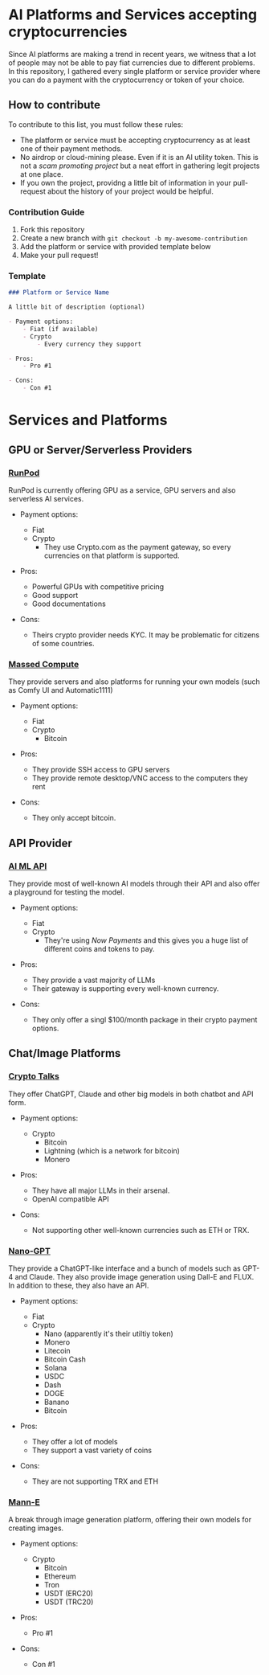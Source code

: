 # AI Platforms and Services accepting cryptocurrencies

Since AI platforms are making a trend in recent years, we witness that a lot of people may not be able to pay fiat currencies due to different problems. In this repository, I gathered every single platform or service provider where you can do a payment with the cryptocurrency or token of your choice. 

## How to contribute 

To contribute to this list, you must follow these rules: 

- The platform or service must be accepting cryptocurrency as at least one of their payment methods. 
- No airdrop or cloud-mining please. Even if it is an AI utility token. This is not a _scam promoting project_ but a neat effort in gathering legit projects at one place. 
- If you own the project, providng a little bit of information in your pull-request about the history of your project would be helpful. 

### Contribution Guide

1. Fork this repository 
2. Create a new branch with `git checkout -b my-awesome-contribution` 
3. Add the platform or service with provided template below
4. Make your pull request!

### Template 

```markdown
### Platform or Service Name

A little bit of description (optional)

- Payment options:
    - Fiat (if available)
    - Crypto 
        - Every currency they support

- Pros:
    - Pro #1

- Cons: 
    - Con #1
```

# Services and Platforms

## GPU or Server/Serverless Providers 

### [RunPod](https://runpod.io)

RunPod is currently offering GPU as a service, GPU servers and also serverless AI services. 

- Payment options:
    - Fiat 
    - Crypto 
        - They use Crypto.com as the payment gateway, so every currencies on that platform is supported. 

- Pros:
    - Powerful GPUs with competitive pricing 
    - Good support 
    - Good documentations 

- Cons: 
    - Theirs crypto provider needs KYC. It may be problematic for citizens of some countries. 

### [Massed Compute](https://massedcompute.com)

They provide servers and also platforms for running your own models (such as Comfy UI and Automatic1111)

- Payment options:
    - Fiat 
    - Crypto 
        - Bitcoin

- Pros:
    - They provide SSH access to GPU servers
    - They provide remote desktop/VNC access to the computers they rent 

- Cons: 
    - They only accept bitcoin. 

## API Provider 

### [AI ML API](https://aimlapi.com)

They provide most of well-known AI models through their API and also offer a playground for testing the model.

- Payment options:
    - Fiat 
    - Crypto 
        - They're using _Now Payments_ and this gives you a huge list of different coins and tokens to pay. 

- Pros:
    - They provide a vast majority of LLMs 
    - Their gateway is supporting every well-known currency. 

- Cons: 
    - They only offer a singl $100/month package in their crypto payment options.

## Chat/Image Platforms

### [Crypto Talks](https://cryptotalks.ai)

They offer ChatGPT, Claude and other big models in both chatbot and API form. 

- Payment options:
    - Crypto 
        - Bitcoin
        - Lightning (which is a network for bitcoin)
        - Monero

- Pros:
    - They have all major LLMs in their arsenal. 
    - OpenAI compatible API 

- Cons: 
    - Not supporting other well-known currencies such as ETH or TRX. 

### [Nano-GPT](https://nano-gpt.com)

They provide a ChatGPT-like interface and a bunch of models such as GPT-4 and Claude. They also provide image generation using Dall-E and FLUX. In addition to these, they also have an API. 

- Payment options:
    - Fiat 
    - Crypto 
        - Nano (apparently it's their utiltiy token)
        - Monero
        - Litecoin 
        - Bitcoin Cash
        - Solana
        - USDC
        - Dash
        - DOGE
        - Banano
        - Bitcoin 

- Pros:
    - They offer a lot of models 
    - They support a vast variety of coins 

- Cons: 
    - They are not supporting TRX and ETH

### [Mann-E](https://mann-e.com)

A break through image generation platform, offering their own models for creating images. 

- Payment options:
    - Crypto 
        - Bitcoin
        - Ethereum 
        - Tron
        - USDT (ERC20)
        - USDT (TRC20)

- Pros:
    - Pro #1

- Cons: 
    - Con #1